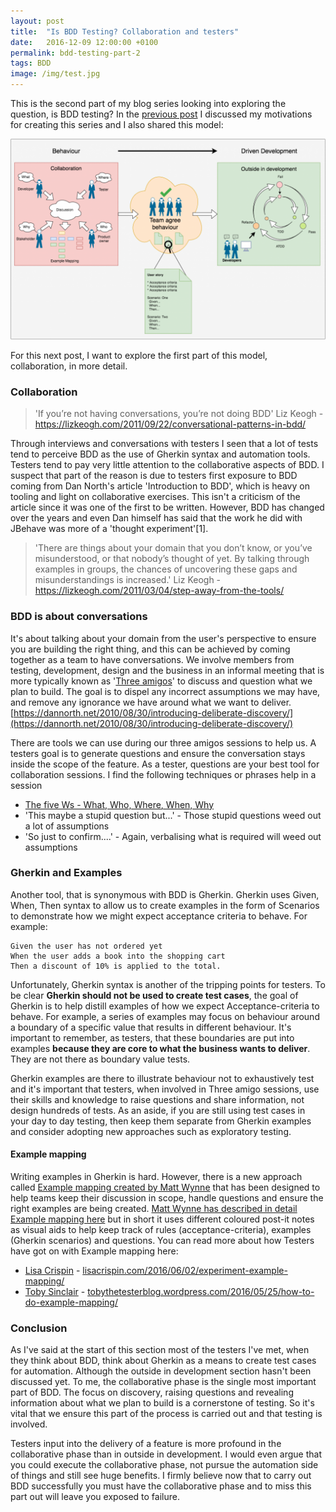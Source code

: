 ```yaml
---
layout: post
title:  "Is BDD Testing? Collaboration and testers"
date:   2016-12-09 12:00:00 +0100
permalink: bdd-testing-part-2
tags: BDD
image: /img/test.jpg
---
```


This is the second part of my blog series looking into exploring the question, is BDD testing? In the [previous post](http://www.mwtestconsultancy.co.uk/bdd-testing-part-1/) I discussed my motivations for creating this series and I also shared this model:

<a href="/img/2016/12/BDD-Model.png"><img src="/img/2016/12/BDD-Model-1024x652.png" alt="Is BDD Testing? A model to help testers understand BDD better" class="aligncenter size-large wp-image-383" /></a>

For this next post, I want to explore the first part of this model, collaboration, in more detail.

<h3>Collaboration</h3>

> 'If you’re not having conversations, you’re not doing BDD'
> Liz Keogh - https://lizkeogh.com/2011/09/22/conversational-patterns-in-bdd/

Through interviews and conversations with testers I seen that a lot of tests tend to perceive BDD as the use of Gherkin syntax and automation tools.  Testers tend to pay very little attention to the collaborative aspects of BDD.  I suspect that part of the reason is due to testers first exposure to BDD coming from Dan North's article 'Introduction to BDD', which is heavy on tooling and light on collaborative exercises.  This isn't a criticism of the article since it was one of the first to be written.  However, BDD has changed over the years and even Dan himself has said that the work he did with JBehave was more of a 'thought experiment'[1].

> 'There are things about your domain that you don’t know, or you’ve misunderstood, or that nobody’s thought of yet. By talking through examples in groups, the chances of uncovering these gaps and misunderstandings is increased.'
> Liz Keogh - https://lizkeogh.com/2011/03/04/step-away-from-the-tools/

<h3>BDD is about conversations</h3>

It's about talking about your domain from the user's perspective to ensure you are building the right thing, and this can be achieved by coming together as a team to have conversations.  We involve members from testing, development, design and the business in an informal meeting that is more typically known as '[Three amigos](https://www.stickyminds.com/sites/default/files/magazine/file/2013/3971888.pdf)' to discuss and question what we plan to build.   The goal is to dispel any incorrect assumptions we may have, and remove any ignorance we have around what we want to deliver. [https://dannorth.net/2010/08/30/introducing-deliberate-discovery/](https://dannorth.net/2010/08/30/introducing-deliberate-discovery/)

There are tools we can use during our three amigos sessions to help us.  A testers goal is to generate questions and ensure the conversation stays inside the scope of the feature.  As a tester, questions are your best tool for collaboration sessions.  I find the following techniques or phrases help in a session

* [The five Ws - What, Who, Where, When, Why](https://en.wikipedia.org/wiki/Five_Ws)
* 'This maybe a stupid question but...' - Those stupid questions weed out a lot of assumptions
* 'So just to confirm....' - Again, verbalising what is required will weed out assumptions

<h3>Gherkin and Examples</h3>

Another tool, that is synonymous with BDD is Gherkin.  Gherkin uses Given, When, Then syntax to allow us to create examples in the form of Scenarios to demonstrate how we might expect acceptance criteria to behave.  For example:

```
Given the user has not ordered yet
When the user adds a book into the shopping cart
Then a discount of 10% is applied to the total.
```

Unfortunately, Gherkin syntax is another of the tripping points for testers. To be clear __Gherkin should not be used to create test cases__, the goal of Gherkin is to help distill examples of how we expect Acceptance-criteria to behave.  For example, a series of examples may focus on behaviour around a boundary of a specific value that results in different behaviour.  It's important to remember, as testers, that these boundaries are put into examples __because they are core to what the business wants to deliver__. They are not there as boundary value tests.

Gherkin examples are there to illustrate behaviour not to exhaustively test and it's important that testers, when involved in Three amigo sessions, use their skills and knowledge to raise questions and share information, not design hundreds of tests. As an aside, if you are still using test cases in your day to day testing, then keep them separate from Gherkin examples and consider adopting new approaches such as exploratory testing.

<h4>Example mapping</h4>

Writing examples in Gherkin is hard. However, there is a new approach called [Example mapping created by Matt Wynne](https://cucumber.io/blog/2015/12/08/example-mapping-introduction) that has been designed to help teams keep their discussion in scope, handle questions and ensure the right examples are being created.  [Matt Wynne has described in detail Example mapping here](https://cucumber.io/blog/2015/12/08/example-mapping-introduction) but in short it uses different coloured post-it notes as visual aids to help keep track of rules (acceptance-criteria), examples (Gherkin scenarios) and questions.  You can read more about how Testers have got on with Example mapping here: 

* [Lisa Crispin](https://twitter.com/lisacrispin) - [lisacrispin.com/2016/06/02/experiment-example-mapping/](http://lisacrispin.com/2016/06/02/experiment-example-mapping/) 
* [Toby Sinclair](https://twitter.com/tobythetester) - [tobythetesterblog.wordpress.com/2016/05/25/how-to-do-example-mapping/](https://tobythetesterblog.wordpress.com/2016/05/25/how-to-do-example-mapping/)

<h3>Conclusion</h3>

As I've said at the start of this section most of the testers I've met, when they think about BDD, think about Gherkin as a means to create test cases for automation.  Although the outside in development section hasn't been discussed yet. To me, the collaborative phase is the single most important part of BDD.  The focus on discovery, raising questions and revealing information about what we plan to build is a cornerstone of testing.  So it's vital that we ensure this part of the process is carried out and that testing is involved.  

Testers input into the delivery of a feature is more profound in the collaborative phase than in outside in development. I would even argue that you could execute the collaborative phase, not pursue the automation side of things and still see huge benefits.  I firmly believe now that to carry out BDD successfully you must have the collaborative phase and to miss this part out will leave you exposed to failure.